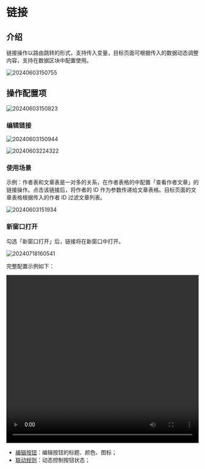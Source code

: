 # 链接

## 介绍

链接操作以路由跳转的形式，支持传入变量，目标页面可根据传入的数据动态调整内容，支持在数据区块中配置使用。

![20240603150755](https://static-docs.nocobase.com/20240603150755.png)

## 操作配置项

![20240603150823](https://static-docs.nocobase.com/20240603150823.png)

### 编辑链接

![20240603150944](https://static-docs.nocobase.com/20240603150944.png)

![20240603224322](https://static-docs.nocobase.com/20240603224322.png)

### 使用场景

示例：作者表和文章表是一对多的关系，在作者表格的中配置「查看作者文章」的链接操作。点击该链接后，将作者的 ID 作为参数传递给文章表格。目标页面的文章表格根据传入的作者 ID 过滤文章列表。

![20240603151934](https://static-docs.nocobase.com/20240603151934.png)

### 新窗口打开

勾选「新窗口打开」后，链接将在新窗口中打开。

![20240718160541](https://static-docs.nocobase.com/20240718160541.png)

完整配置示例如下：

<video width="100%" height="440" controls>

 <source src="https://static-docs.nocobase.com/20240603224044.mp4" type="video/mp4">

</video>


- [编辑按钮](/handbook/ui/actions/action-settings/edit-button)：编辑按钮的标题、颜色、图标；
- [联动规则](/handbook/ui/actions/action-settings/linkage-rule)：动态控制按钮状态；
